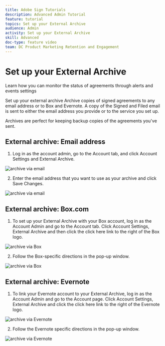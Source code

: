 ```yaml
---
title: Adobe Sign Tutorials
description: Advanced Admin Tutorial
feature: tutorial
topics: Set up your External Archive
audience: Admin
activity: Set up your External Archive
skill: Advanced
doc-type: feature video
team: DC Product Marketing Retention and Engagement
---
```


# Set up your External Archive

Learn how you can monitor the status of agreements through alerts and events settings

Set up your external archive
Archive copies of signed agreements to any email address or to Box and Evernote. A copy of the Signed and Filed email is sent to either the email address you provide or to the service you set up.

Archives are perfect for keeping backup copies of the agreements you've sent.

## External archive: Email address

1. Log in as the account admin, go to the Account tab, and click Account Settings and External Archive.

![archive via email](assets/archiveemail1.png) 

2. Enter the email address that you want to use as your archive and click Save Changes.

![archive via email](assets/archiveemail2.png) 


## External archive: Box.com

1. To set up your External Archive with your Box account, log in as the Account Admin and go to the Account tab. Click Account Settings, External Archive and then click the click here link to the right of the Box logo.

![archive via Box](assets/archivebox1.png) 

2. Follow the Box-specific directions in the pop-up window.

![archive via Box](assets/archivebox2.png) 

## External archive: Evernote

1. To link your Evernote account to your External Archive, log in as the Account Admin and go to the Account page. Click Account Settings, External Archive and click the click here link to the right of the Evernote logo.

![archive via Evernote](assets/archiveevernote1.png)

2. Follow the Evernote specific directions in the pop-up window.

![archive via Evernote](assets/archiveevernote2.png)
